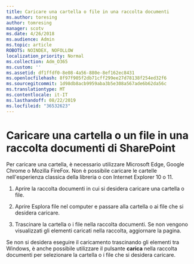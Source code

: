 ```yaml
---
title: Caricare una cartella o file in una raccolta documenti
ms.author: toresing
author: tomresing
manager: scotv
ms.date: 4/26/2018
ms.audience: Admin
ms.topic: article
ROBOTS: NOINDEX, NOFOLLOW
localization_priority: Normal
ms.collection: Adm_O365
ms.custom: ''
ms.assetid: df1ffdf0-8e08-4a56-880e-8ef162ec8431
ms.openlocfilehash: 8f97f905f2db71cff299ee27d78138f254ed32f6
ms.sourcegitcommit: 1d98db8acb9959aba3b5e308a567ade6b62da56c
ms.translationtype: MT
ms.contentlocale: it-IT
ms.lasthandoff: 08/22/2019
ms.locfileid: "36532623"
---
```

# <a name="upload-a-folder-or-files-to-a-sharepoint-document-library"></a>Caricare una cartella o un file in una raccolta documenti di SharePoint

Per caricare una cartella, è necessario utilizzare Microsoft Edge, Google Chrome o Mozilla FireFox. Non è possibile caricare le cartelle nell'esperienza classica della libreria o con Internet Explorer 10 o 11.
  
1. Aprire la raccolta documenti in cui si desidera caricare una cartella o file.
    
2. Aprire Esplora file nel computer e passare alla cartella o ai file che si desidera caricare.
    
3. Trascinare la cartella o i file nella raccolta documenti. Se non vengono visualizzati gli elementi caricati nella raccolta, aggiornare la pagina. 
    
Se non si desidera eseguire il caricamento trascinando gli elementi tra Windows, è anche possibile utilizzare il pulsante **carica** nella raccolta documenti per selezionare la cartella o i file che si desidera caricare. 
  

